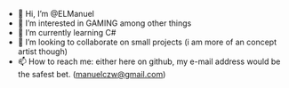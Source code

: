 - 👋 Hi, I’m @ELManuel
- 👀 I’m interested in GAMING among other things
- 🌱 I’m currently learning C#
- 💞️ I’m looking to collaborate on small projects (i am more of an concept artist though)
- 📫 How to reach me: either here on github, my e-mail address would be the safest bet. (manuelczw@gmail.com)

<!---
ELManuel/ELManuel is a ✨ special ✨ repository because its `README.md` (this file) appears on your GitHub profile.
You can click the Preview link to take a look at your changes.
--->

